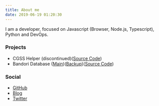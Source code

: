 ```yaml
---
title: About me
date: 2019-06-19 01:20:30
---
```

I am a developer, focused on Javascript (Browser, Node.js, Typescript), Python and DevOps.

### Projects

- CGSS Helper (discontinued)([Source Code](https://github.com/orgs/CGSSHelper))
- Bandori Database ([Main](https://bandori.ga))([Backup](https://bangdream.ga))([Source Code](https://github.com/orgs/BandoriDatabase))

### Social

- [GitHub](https://github.com/dnaroma)
- [Blog](https://blog.dnaroma.eu)
- [Twitter](https://twitter.com/miku_zura)

